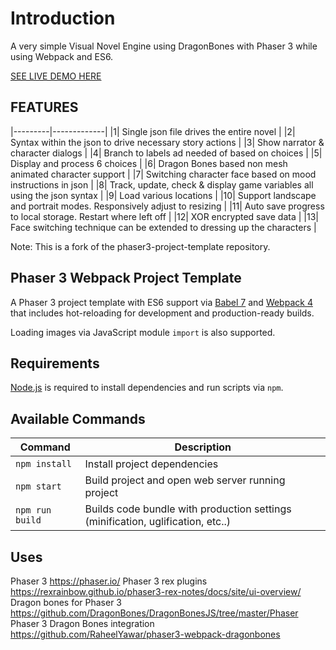# Introduction
A very simple Visual Novel Engine using DragonBones with Phaser 3 while using Webpack and ES6.

[SEE LIVE DEMO HERE](https://juwalbose.github.io/phaser3_visualnovelengine/)

## FEATURES

|---------|-------------|
|1| Single json file drives the entire novel |
|2| Syntax within the json to drive necessary story actions |
|3| Show narrator & character dialogs |
|4| Branch to labels ad needed of based on choices |
|5| Display and process 6 choices |
|6| Dragon Bones based non mesh animated character support |
|7| Switching character face based on mood instructions in json |
|8| Track, update, check & display game variables all using the json syntax |
|9| Load various locations |
|10| Support landscape and portrait modes. Responsively adjust to resizing |
|11| Auto save progress to local storage. Restart where left off |
|12| XOR encrypted save data |
|13| Face switching technique can be extended to dressing up the characters |

Note: This is a fork of the phaser3-project-template repository.
## Phaser 3 Webpack Project Template

A Phaser 3 project template with ES6 support via [Babel 7](https://babeljs.io/) and [Webpack 4](https://webpack.js.org/)
that includes hot-reloading for development and production-ready builds.

Loading images via JavaScript module `import` is also supported.

## Requirements

[Node.js](https://nodejs.org) is required to install dependencies and run scripts via `npm`.

## Available Commands

| Command | Description |
|---------|-------------|
| `npm install` | Install project dependencies |
| `npm start` | Build project and open web server running project |
| `npm run build` | Builds code bundle with production settings (minification, uglification, etc..) |

## Uses

Phaser 3 https://phaser.io/
Phaser 3 rex plugins https://rexrainbow.github.io/phaser3-rex-notes/docs/site/ui-overview/
Dragon bones for Phaser 3 https://github.com/DragonBones/DragonBonesJS/tree/master/Phaser
Phaser 3 Dragon Bones integration https://github.com/RaheelYawar/phaser3-webpack-dragonbones 